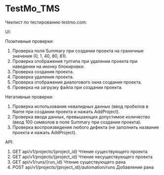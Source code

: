 # TestMo_TMS

Чеклист по тестированию testmo.com:

UI:

Позитивные проверки:
1. Проверка поля Summary при создании проекта на граничные значения (0, 1, 40, 80, 81).
2. Проверка отображения тултипа при удалении проекта при наведении на иконку блокировки.
3. Проверка создания проекта.
4. Проверка удаления проекта.
5. Проверка отображения диалогового окна создания проекта.
6. Проверка на загрузку файла при создании проекта.

Негативные проверки:
1. Проверка использования невалидных данных (ввод пробелов в Name при создании проекта и нажать AddProject).
2. Проверка ввода данных, превышающих допустимое количество (ввод 100 символов в поле Summary при создании проекта).
3. Проверка воспроизведения любого дефекта (не заполнить название проекта и нажать AddProject).

API:
1. GET api/v1/projects/{project_id} Чтение существующего проекта
2. GET api/v1/projects/{project_id} Чтение несуществующего проекта
3. GET api/v1/runs/{run_id} Чтение существующего рана
4. POST api/v1/projects/{project_id}/automation/runs Добавление рана